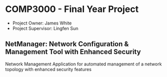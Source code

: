 # COMP3000 - Final Year Project

* Project Owner: James White 
* Project Supervisor: Lingfen Sun

## NetManager: Network Configuration & Management Tool with Enhanced Security
Network Management Application for automated management of a network topology with enhanced security features
